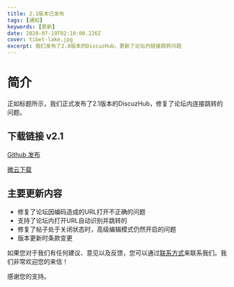 ```yaml
---
title: 2.1版本已发布
tags: [通知]
keywords: [更新]
date: 2020-07-19T02:10:00.226Z
cover: tibet-lake.jpg
excerpt: 我们发布了2.0版本的DiscuzHub，更新了论坛内链接跳转问题
---
```


# 简介

正如标题所示，我们正式发布了2.1版本的DiscuzHub，修复了论坛内连接跳转的问题。

## 下载链接 v2.1

[Github 发布](https://github.com/kidozh/DiscuzHub/releases/download/v2.1/app-release.apk)

[微云下载](https://share.weiyun.com/p4HvemDN)

## 主要更新内容

+ 修复了论坛因编码造成的URL打开不正确的问题
+ 支持了论坛内打开URL自动识别并跳转的
+ 修复了帖子处于关闭状态时，高级编辑模式仍然开启的问题
+ 版本更新时条款变更



如果您对于我们有任何建议、意见以及反馈，您可以通过[联系方式](/contact/)来联系我们。我们非常欢迎您的来信！

感谢您的支持。